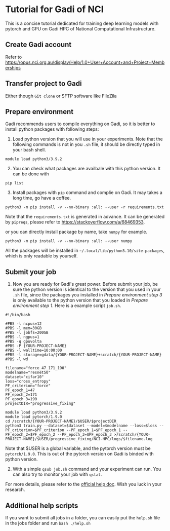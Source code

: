 # Tutorial for Gadi of NCI
This is a concise tutorial dedicated for training deep learning models with pytorch and GPU on Gadi HPC of National Computational Infrastructure.

## Create Gadi account
Refer to https://opus.nci.org.au/display/Help/1.0+User+Account+and+Project+Memberships

## Transfer project to Gadi
Either though `Git clone` or SFTP software like FileZila

## Prepare environment
Gadi recommends users to compile everything on Gadi, so it is better to install python packages with following steps:
1. Load python version that you will use in your experiments. Note that the following commands is not in you `.sh` file, it should be directly typed in your bash shell.
```
module load python3/3.9.2
```
2. You can check what packages are availbale with this python version. It can be done with
```
pip list
```

3. Install packages with `pip` command and complie on Gadi. It may takes a long time, go have a coffee.
```
python3 -m pip install -v --no-binary :all: --user -r requirements.txt
```
Note that the `requirements.txt` is generated in advance. It can be generated by `pipreqs`, please refer to https://stackoverflow.com/a/68469353.

or you can directly install package by name, take `numpy` for example.
```
python3 -m pip install -v --no-binary :all: --user numpy
```
All the packages will be installed in `~/.local/lib/python3.10/site-packages`, which is only readable by yourself.

## Submit your job
1. Now you are ready for Gadi's great power. Before submit your job, be sure the python version is identical to the version that you used in your `.sh` file, since the packages you installed in *Prepare environment step 3* is only available to the python version that you loaded in *Prepare environment step 1*. Here is a example script `job.sh`.
```
#!/bin/bash

#PBS -l ncpus=12
#PBS -l mem=30GB
#PBS -l jobfs=200GB
#PBS -l ngpus=1
#PBS -q gpuvolta
#PBS -P {YOUR-PROJECT-NAME}
#PBS -l walltime=10:00:00
#PBS -l storage=gdata/{YOUR-PROJECT-NAME}+scratch/{YOUR-PROJECT-NAME}
#PBS -l wd

filename="force_47_171_190"
modelname="resnet50"
dataset="cifar10"
loss="cross_entropy"
PF_criterion="force"
PF_epoch_1=47
PF_epoch_2=171
PF_epoch_3=190
projectDIR="progressive_fixing"

module load python3/3.9.2
module load pytorch/1.9.0
cd /scratch/{YOUR-PROJECT-NAME}/$USER/$projectDIR
python3 train.py --dataset=$dataset --model=$modelname --loss=$loss --PF_criterion=$PF_criterion --PF_epoch_1=$PF_epoch_1 --PF_epoch_2=$PF_epoch_2 --PF_epoch_3=$PF_epoch_3 >/scratch/{YOUR-PROJECT-NAME}/$USER/progressive_fixing/NCI-HPC/logs/$filename.log
```
Note that $USER is a global variable, and the pytorch version must be `pytorch/1.9.0`. This is out of the pytorch version on Gadi is binded with python version.

2. With a simple `qsub job.sh` command and your experiment can run. You can also try to monitor your job with `qstat`.

For more details, please refer to the [official help doc](https://opus.nci.org.au/display/Help/Gadi+User+Guide). Wish you luck in your research.

## Additional help scripts
If you want to submit all jobs in a folder, you can easily put the `help.sh` file in the jobs folder and run `bash ./help.sh`
